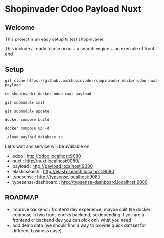 # Shopinvader Odoo Payload Nuxt


## Welcome

This project is an easy setup to test shopinvader.

This include a ready to use odoo + a search engine + an exemple of front end

## Setup

```
git clone https://github.com/shopinvader/shopinvader-docker-odoo-nuxt-payload

cd shopinvader-docker-odoo-nuxt-payload

git submodule init

git submodule update

docker compose build

docker compose up -d

./load_payload_database.sh
```

Let's wait and service will be available on

- odoo : http://odoo.localhost:9080
- nuxt : http://nuxt.localhost:9080/
- payload : http://payload.localhost:9080
- elasticsearch : http://elasticsearch.localhost:9080
- typesense : http://typsense.localhost:9080
- typesense-dashboard : http://typsense-dashboard.localhost:9080


## ROADMAP

- Improve backend / frontend dev experience, maybe split the docker compose in two front-end vs backend, so depending if you are a frontend or backend dev you can pick only what you need
- add demo data (we should find a way to provide quick dataset for different business case)



